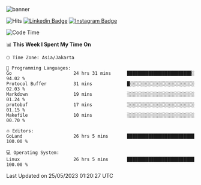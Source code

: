 ![banner](https://readme-typing-svg.herokuapp.com/?lines=Hello,+There!+👋;This+is+ryanbekhen....;Nice+to+meet+you!&center=false)

![Hits](https://hits.seeyoufarm.com/api/count/incr/badge.svg?url=https%3A%2F%2Fgithub.com%2Fryanbekhen%2Fhit-counter&count_bg=%2379C83D&title_bg=%23555555&icon=github.svg&icon_color=%23E7E7E7&title=Provile+views&edge_flat=true)
[![Linkedin Badge](https://img.shields.io/badge/-LinkedIn-0e76a8?style=flat-square&logo=Linkedin&logoColor=white)](https://linkedin.com/in/ryanbekhen)
[![Instagram Badge](https://img.shields.io/badge/-Instagram-e4405f?style=flat-square&logo=Instagram&logoColor=white)](https://instagram.com/ryanbekhen.dev/)

<!--START_SECTION:waka-->
![Code Time](http://img.shields.io/badge/Code%20Time-341%20hrs%2030%20mins-blue)

📊 **This Week I Spent My Time On** 

```text
🕑︎ Time Zone: Asia/Jakarta

💬 Programming Languages: 
Go                       24 hrs 31 mins      ████████████████████████░   94.02 % 
Protocol Buffer          31 mins             █░░░░░░░░░░░░░░░░░░░░░░░░   02.03 % 
Markdown                 19 mins             ░░░░░░░░░░░░░░░░░░░░░░░░░   01.24 % 
protobuf                 17 mins             ░░░░░░░░░░░░░░░░░░░░░░░░░   01.15 % 
Makefile                 10 mins             ░░░░░░░░░░░░░░░░░░░░░░░░░   00.70 % 

🔥 Editors: 
GoLand                   26 hrs 5 mins       █████████████████████████   100.00 % 

💻 Operating System: 
Linux                    26 hrs 5 mins       █████████████████████████   100.00 % 
```


 Last Updated on 25/05/2023 01:20:27 UTC
<!--END_SECTION:waka-->
